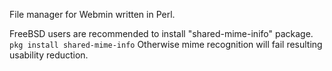 File manager for Webmin written in Perl.

FreeBSD users are recommended to install "shared-mime-inifo" package.
`pkg install shared-mime-info`
Otherwise mime recognition will fail resulting usability reduction.